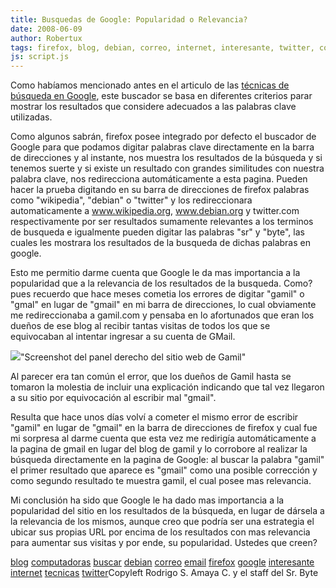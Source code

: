 ```yaml
---
title: Busquedas de Google: Popularidad o Relevancia?
date: 2008-06-09
author: Robertux
tags: firefox, blog, debian, correo, internet, interesante, twitter, computadoras, buscar, email, tecnicas, google
js: script.js
---
```


Como habíamos mencionado antes en el articulo de las [técnicas de búsqueda en Google](http://srbyte.blogspot.com/2008/02/tcnicas-de-bsqueda-en-google-parte-i.html), este buscador se basa en diferentes criterios parar mostrar
      los resultados que considere adecuados a las palabras clave utilizadas.

Como algunos sabrán, firefox posee integrado por defecto el buscador de Google para que
      podamos digitar palabras clave directamente en la barra de direcciones y al instante, nos
      muestra los resultados de la búsqueda y si tenemos suerte y si existe un resultado con grandes
      similitudes con nuestra palabra clave, nos redirecciona automáticamente a esta pagina. Pueden
      hacer la prueba digitando en su barra de direcciones de firefox palabras como "wikipedia",
      "debian" o "twitter" y los redireccionara automaticamente a www.wikipedia.org, www.debian.org
      y twitter.com respectivamente por ser resultados sumamente relevantes a los terminos de
      busqueda e igualmente pueden digitar las palabras "sr" y "byte", las cuales les mostrara los
      resultados de la busqueda de dichas palabras en google.

Esto me
      permitio darme cuenta que Google le da mas importancia a la popularidad que a la relevancia de
      los resultados de la busqueda. Como? pues recuerdo que hace meses cometia los errores de
      digitar "gamil" o "gmal" en lugar de "gmail" en mi barra de direcciones, lo cual obviamente me
      redireccionaba a gamil.com y pensaba en lo afortunados que eran los
      dueños de ese blog al recibir tantas visitas de todos los que se equivocaban al intentar
      ingresar a su cuenta de GMail.

[![](http://bp1.blogger.com/_jH77WNrMVRA/SEzh5vENhZI/AAAAAAAAA5I/1Xo5jqL4LTk/s320/ShotGamil.png)](http://bp1.blogger.com/_jH77WNrMVRA/SEzh5vENhZI/AAAAAAAAA5I/1Xo5jqL4LTk/s1600-h/ShotGamil.png)"Screenshot del panel derecho del sitio web de
      Gamil"

Al parecer era tan común el
      error, que los dueños de Gamil hasta se tomaron la molestia de incluir una explicación
      indicando que tal vez llegaron a su sitio por equivocación al escribir mal "gmail".

Resulta que hace unos días volví a cometer el mismo error de escribir "gamil"
      en lugar de "gmail" en la barra de direcciones de firefox y cual fue mi sorpresa al darme
      cuenta que esta vez me redirigía automáticamente a la pagina de gmail en lugar del blog de
      gamil y lo corrobore al realizar la búsqueda directamente en la pagina de Google: al buscar la palabra "gamil" el primer resultado que aparece es
      "gmail" como una posible corrección y como segundo resultado te muestra gamil, el cual posee
      mas relevancia.

Mi conclusión ha sido que Google le ha
      dado mas importancia a la popularidad del sitio en los resultados de la búsqueda, en lugar de
      dársela a la relevancia de los mismos, aunque creo que podría ser una estrategia el ubicar sus
      propias URL por encima de los resultados con mas relevancia para aumentar sus visitas y por
      ende, su popularidad. Ustedes que creen?

[blog](http://www.blogalaxia.com/tags/blog) [computadoras](http://www.blogalaxia.com/tags/computadoras) [buscar](http://www.blogalaxia.com/tags/buscar) [debian](http://www.blogalaxia.com/tags/debian) [correo](http://www.blogalaxia.com/tags/correo) [email](http://www.blogalaxia.com/tags/email) [firefox](http://www.blogalaxia.com/tags/firefox) [google](http://www.blogalaxia.com/tags/google) [interesante](http://www.blogalaxia.com/tags/interesante) [internet](http://www.blogalaxia.com/tags/internet) [tecnicas](http://www.blogalaxia.com/tags/tecnicas) [twitter](http://www.blogalaxia.com/tags/twitter)Copyleft Rodrigo S. Amaya C. y el staff del Sr.
      Byte